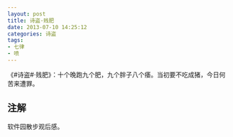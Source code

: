 ```yaml
---
layout: post
title: 诗盗·贱肥
date: 2013-07-10 14:25:12
categories: 诗盗
tags:
- 七律
- 喷
---
```

《#诗盗#·贱肥》：十个晚跑九个肥，九个胖子八个痿。当初要不吃成猪，今日何苦来遭罪。

## 注解
软件园散步观后感。
